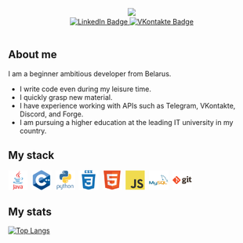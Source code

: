 <div id="header" align="center">
  <img src="https://media.giphy.com/media/5eLDrEaRGHegx2FeF2/giphy.gif" width="500"/>
</div>
<div id="badges" align="center">
  <a href="https://www.linkedin.com/in/JixCan/">
    <img src="https://img.shields.io/badge/LinkedIn-blue?style=for-the-badge&logo=linkedin&logoColor=white" alt="LinkedIn Badge"/>
  </a>
  <a href="https://vk.com/yan.vitkovsky/">
    <img src="https://img.shields.io/badge/-Vkontakte-003f5c?style=for-the-badge&logo=Vk" alt="VKontakte Badge"/>
  </a>
</div>
<div id="views-count" align="center">
  <img src="https://komarev.com/ghpvc/?username=JixCan&style=flat-square&color=blue" alt=""/>
</div>

## About me
I am a beginner ambitious developer from Belarus.
* I write code even during my leisure time.
* I quickly grasp new material.
* I have experience working with APIs such as Telegram, VKontakte, Discord, and Forge.
* I am pursuing a higher education at the leading IT university in my country.

## My stack
<div>
  <img src="https://github.com/devicons/devicon/blob/master/icons/java/java-original-wordmark.svg" title="Java" alt="Java" width="40" height="40"/>&nbsp;
  <img src="https://github.com/devicons/devicon/blob/master/icons/cplusplus/cplusplus-original.svg" title="C++" alt="C++" width="40" height="40"/>&nbsp;
  <img src="https://github.com/devicons/devicon/blob/master/icons/python/python-original-wordmark.svg" title="Python" alt="Python" width="40" height="40"/>&nbsp;
  <img src="https://github.com/devicons/devicon/blob/master/icons/css3/css3-plain-wordmark.svg"  title="CSS3" alt="CSS" width="40" height="40"/>&nbsp;
  <img src="https://github.com/devicons/devicon/blob/master/icons/html5/html5-original.svg" title="HTML5" alt="HTML" width="40" height="40"/>&nbsp;
  <img src="https://github.com/devicons/devicon/blob/master/icons/javascript/javascript-original.svg" title="JavaScript" alt="JavaScript" width="40" height="40"/>&nbsp;
  <img src="https://github.com/devicons/devicon/blob/master/icons/mysql/mysql-original-wordmark.svg" title="MySQL"  alt="MySQL" width="40" height="40"/>&nbsp;
  <img src="https://github.com/devicons/devicon/blob/master/icons/git/git-original-wordmark.svg" title="Git" **alt="Git" width="40" height="40"/>
</div>

## My stats
[![Top Langs](https://github-readme-stats.vercel.app/api/top-langs/?username=JixCan&layout=compact&theme=vision-friendly-dark)](https://github.com/anuraghazra/github-readme-stats)
